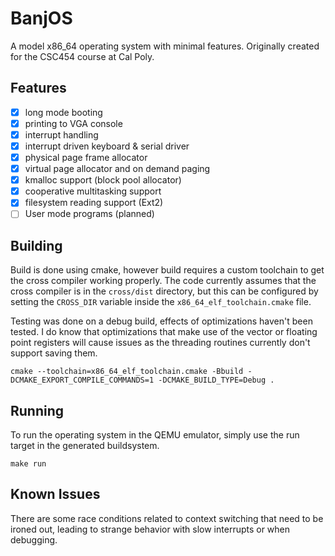# BanjOS

A model x86_64 operating system with minimal features. Originally created for the CSC454 course at Cal Poly.

## Features

- [x] long mode booting
- [x] printing to VGA console
- [x] interrupt handling
- [x] interrupt driven keyboard & serial driver
- [x] physical page frame allocator
- [x] virtual page allocator and on demand paging
- [x] kmalloc support (block pool allocator)
- [x] cooperative multitasking support
- [x] filesystem reading support (Ext2)
- [ ] User mode programs (planned)

## Building

Build is done using cmake, however build requires a custom toolchain to get the
cross compiler working properly. The code currently assumes that the cross
compiler is in the `cross/dist` directory, but this can be configured by
setting the `CROSS_DIR` variable inside the `x86_64_elf_toolchain.cmake` file.

Testing was done on a debug build, effects of optimizations haven't been
tested. I do know that optimizations that make use of the vector or floating
point registers will cause issues as the threading routines currently don't
support saving them.

```shell
cmake --toolchain=x86_64_elf_toolchain.cmake -Bbuild -DCMAKE_EXPORT_COMPILE_COMMANDS=1 -DCMAKE_BUILD_TYPE=Debug .
```

## Running

To run the operating system in the QEMU emulator, simply use the run target in the generated buildsystem.
```shell
make run
```

## Known Issues

There are some race conditions related to context switching that need to be ironed out, leading to strange behavior with slow interrupts or when debugging.
